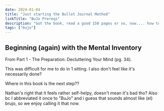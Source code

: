 ```yaml
---
date: 2024-01-04
title: "Just starting the Bullet Journal Method"
linkTitle: "BuJo Prereqs"
description: "Got the book, read a good 150 pages or so, now.... how to actually start?!"
tags: ["bujo"]
---
```


## Beginning (again) with the Mental Inventory

From Part 1 - The Preparation: Decluttering Your Mind (pg. 34).

This was difficult for me to do in 1 sitting. I also don't feel like it's necessarily done?

Where in this book is the next step??

Nathan's right that it feels rather self-helpy, doesn't mean it's bad tho? Also bc I abbreviated it once to "BuJo" and i guess that sounds almost like (el) brujo, so we enjoy calling it that now.